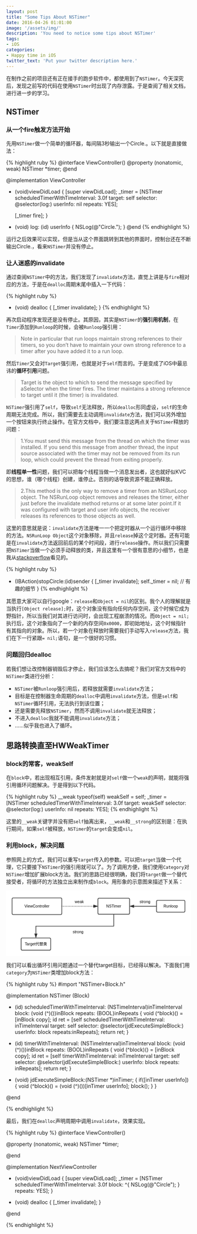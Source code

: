 ```yaml
---
layout: post
title: "Some Tips About NSTimer"
date: 2016-04-26 01:01:00
image: '/assets/img/'
description: 'You need to notice some tips about NSTimer'
tags:
- iOS
categories:
- Happy time in iOS
twitter_text: 'Put your twitter description here.'
---
```


在制作之前的项目还有正在接手的跑步软件中，都使用到了`NSTimer`。今天深究后，发现之前写的代码在使用`NSTimer`时出现了内存泄露。于是查阅了相关文档，进行进一步的学习。

## NSTimer

### 从一个fire触发方法开始

先用`NSTimer`做一个简单的循环器，每间隔3秒输出一个Circle.。以下就是直接做法：

{% highlight ruby %}
@interface ViewController()
@property (nonatomic, weak) NSTimer *timer;
@end

@implementation ViewController
- (void)viewDidLoad {
    [super viewDidLoad];
    _timer = [NSTimer scheduledTimerWithTimeInterval: 3.0f
                                              target: self
                                            selector: @selector(log:)
                                            userInfo: nil
                                             repeats: YES];
    
    [_timer fire];
}

- (void) log: (id) userInfo {
    NSLog(@"Circle.");
}
@end
{% endhighlight %}

运行之后效果可以实现，但是当从这个界面跳转到其他的界面时，控制台还在不断输出Circle.，看来`NSTimer`并没有停止。

### 让人迷惑的invalidate

通过查阅`NSTimer`中的方法，我们发现了`invalidate`方法，直觉上讲是与`fire`相对应的方法，于是在`dealloc`周期末尾中插入一下代码：

{% highlight ruby %}
- (void) dealloc {
    [_timer invalidate];
}
{% endhighlight %}

再次启动程序发现还是没有停止。其原因，其实是`NSTimer`的**强引用机制**，在`Timer`添加到`Runloop`的时候，会被`Runloop`强引用：

> Note in particular that run loops maintain strong references to their timers, so you don’t have to maintain your own strong reference to a timer after you have added it to a run loop.

然后`Timer`又会对`Target`强引用，也就是对于`self`而言的。于是变成了iOS中最忌讳的**循环引用**问题。

> Target is the object to which to send the message specified by aSelector when the timer fires. The timer maintains a strong reference to target until it (the timer) is invalidated.

`NSTimer`强引用了`self`，导致`self`无法释放，所以`dealloc`形同虚设，`self`的生命周期无法完成。所以，我们需要去主动调用`invalidate`方法，我们可以另外增加一个按钮来执行终止操作。在官方文档中，我们要注意这两点关于`NSTimer`释放的问题：

> 1.You must send this message from the thread on which the timer was installed. If you send this message from another thread, the input source associated with the timer may not be removed from its run loop, which could prevent the thread from exiting properly.

即**线程单一性**问题，我们可以把每个线程当做一个消息发出者，这也就好似KVC的思想，谁（哪个线程）创建，谁停止。否则的话导致资源不能正确释放。

> 2.This method is the only way to remove a timer from an NSRunLoop object. The NSRunLoop object removes and releases the timer, either just before the invalidate method returns or at some later point.If it was configured with target and user info objects, the receiver releases its references to those objects as well.

这里的意思就是说：`invalidate`方法是唯一一个把定时器从一个运行循环中移除的方法。`NSRunLoop Object`这个对象移除，并且`release`掉这个定时器。还有可能是在`invalidate`方法返回前后的某个时间段，进行`release`操作。所以我们只需要把`NSTimer`当做一个必须手动释放的类，并且这里有一个很有意思的小细节，也是我从[stackoverflow](http://stackoverflow.com/questions/15170518/how-to-stop-invalidate-nstimer)看见的。

{% highlight ruby %}
- (IBAction)stopCircle:(id)sender {
    [_timer invalidate];
    self._timer = nil; // 有趣的细节
}
{% endhighlight %}

其愿意大家可以自行google：`release`和`Object = nil`的区别。我个人的理解就是当执行`[Object release];`时，这个对象没有指向任何内存空间，这个时候它成为野指针，所以当我们对其进行访问时，会出现工程崩溃的情况。而`Object = nil;`执行后，这个对象指向了一个新的内存空间`0x0000`，即初始地址，这个时候指针有其指向的对象。所以，若一个对象在释放时需要我们手动写入`release`方法，我们在下一行紧跟`= nil;`语句，是一个很好的习惯。

### 问题回归dealloc

若我们想让改控制器销毁后才停止，我们应该怎么去搞呢？我们对官方文档中的`NSTimer`类进行分析：

* `NSTimer`被`Runloop`强引用后，若释放就需要`invalidate`方法；
* 目标是在控制器生命周期的`dealloc`中调用`invalidate`方法，但是`self`和`NSTimer`循环引用，无法执行到该位置；
* 还是需要先释放`NSTimer`，然而不调用`invalidate`就无法释放；
* 不进入`dealloc`我就不能调用`invalidate`方法；
* ……似乎我也进入了循环。

## 思路转换直至HWWeakTimer

### block的常客，weakSelf

在`block`中，若出现相互引用，条件发射就是对`self`做一个`weak`的声明，就能将强引用循环问题解决。于是得到以下代码。

{% highlight ruby %}
__weak typeof(self) weakSelf = self;
_timer = [NSTimer scheduledTimerWithTimeInterval: 3.0f
                                          target: weakSelf
                                        selector: @selector(log:)
                                        userInfo: nil
                                         repeats: YES];
{% endhighlight %}

这里的`__weak`关键字并没有把`self`抽离出来，`__weak`和`__strong`的区别是：在执行期间，如果`self`被释放，`NSTimer`的`target`会变成`nil`。

### 利用block，解决问题

参照网上的方式，我们可以重写`target`传入的参数。可以把`target`当做一个代理，它只要接下`NSTimer`的强引用就可以了。为了调用方便，我们使用`Category`对`NSTimer`增加扩展block方法。我们的思路已经很明确，我们将`target`做一个替代接受者，将循环的方法独立出来制作成`block`。用形象的示意图来描述下关系：

<center>
<svg id="drawing" xmlns="http://www.w3.org/2000/svg" version="1.1" xmlns:xlink="http://www.w3.org/1999/xlink" xmlns:svgjs="http://svgjs.com/svgjs" width="624" height="222" viewBox="215 227 624 222"><defs id="SvgjsDefs1001"><marker id="SvgjsMarker1020" markerWidth="16.23606797749979" markerHeight="10.550836550532098" refX="-1" refY="3.8990363547948754" viewBox="-1 -1.3763819204711738 16.23606797749979 10.550836550532098" orient="auto" markerUnits="userSpaceOnUse"><path id="SvgjsPath1021" d="M12 3.8990363547948754L0 7.798072709589751V0Z " stroke="#323232" stroke-width="2" fill="#323232" transform="matrix(1,0,0,1,0,0)"></path></marker><marker id="SvgjsMarker1035" markerWidth="16.23606797749979" markerHeight="10.550836550532098" refX="-1" refY="3.8990363547948754" viewBox="-1 -1.3763819204711738 16.23606797749979 10.550836550532098" orient="auto" markerUnits="userSpaceOnUse"><path id="SvgjsPath1036" d="M12 3.8990363547948754L0 7.798072709589751V0Z " stroke="#323232" stroke-width="2" fill="#323232" transform="matrix(1,0,0,1,0,0)"></path></marker><marker id="SvgjsMarker1046" markerWidth="16.23606797749979" markerHeight="10.550836550532098" refX="15.23606797749979" refY="3.8990363547948754" viewBox="-1 -1.3763819204711738 16.23606797749979 10.550836550532098" orient="auto" markerUnits="userSpaceOnUse"><path id="SvgjsPath1047" d="M12 3.8990363547948754L0 7.798072709589751V0Z " stroke="#323232" stroke-width="2" fill="#323232" transform="matrix(-1,1.2246467991473532e-16,-1.2246467991473532e-16,-1,14.23606797749979,7.79807270958975)"></path></marker></defs><g id="SvgjsG1007"><path id="SvgjsPath1008" d="M215 227H839V449H215V227Z " fill-opacity="1" fill="#ffffff"></path><g id="SvgjsG1009"><g id="SvgjsG1010" transform="translate(235 253)" opacity="1"><path id="SvgjsPath1011" d="M0 4Q0 0 4 0L164 0Q168 0 168 4L168 52Q168 56 164 56L4 56Q0 56 0 52Z " stroke-dasharray="none" stroke="#323232" stroke-width="2" fill="#ffffff" opacity="1"></path><g id="SvgjsG1012" transform="matrix(1 0 0 1 10 19.875)" fill="#ffffff"><text id="SvgjsText1013" font-family="微软雅黑,黑体,Arial,SimSun" fill="#000000" font-size="13" font-weight="normal" font-style="normal" text-anchor="middle" text-decoration="blink" x="74" y="12">ViewController</text></g></g><g id="SvgjsG1014" transform="translate(525 254)" opacity="1"><path id="SvgjsPath1015" d="M0 4Q0 0 4 0L103 0Q107 0 107 4L107 50Q107 54 103 54L4 54Q0 54 0 50Z " stroke-dasharray="none" stroke="#323232" stroke-width="2" fill="#ffffff" opacity="1"></path><g id="SvgjsG1016" transform="matrix(1 0 0 1 10 18.875)" fill="#ffffff"><text id="SvgjsText1017" font-family="微软雅黑,黑体,Arial,SimSun" fill="#000000" font-size="13" font-weight="normal" font-style="normal" text-anchor="middle" text-decoration="blink" x="43.5" y="12">NSTimer</text></g></g><g id="SvgjsG1018"><path id="SvgjsPath1019" d="M403 281C451.8 281 476.2 281 509.7639320225002 281 " stroke-dasharray="2 3" stroke="#323232" stroke-width="2" fill="none" marker-end="url(#SvgjsMarker1020)"></path><g id="SvgjsG1022" transform="matrix(1 0 0 1 462.09549150281254 272.875)"><path id="SvgjsPath1023" d="M0 0H0V0H0V0Z " fill="#ffffff" transform="translate(0 0)"></path><text id="SvgjsText1024" font-family="Microsoft Yahei,SimSun" fill="#000000" font-size="13" font-weight="normal" font-style="normal" text-anchor="middle" text-decoration="blink" x="0" y="0"></text></g></g><g id="SvgjsG1025" transform="translate(382 247)" opacity="1"><path id="SvgjsPath1026" d="M0 0L160 0L160 40L0 40Z " stroke-dasharray="none" stroke-width="0" stroke="#323232" fill="none" opacity="1"></path><g id="SvgjsG1027" transform="matrix(1 0 0 1 0 11.875)" fill="#ffffff"><text id="SvgjsText1028" font-family="微软雅黑,黑体,Arial,SimSun" fill="#000000" font-size="13" font-weight="normal" font-style="normal" text-anchor="middle" text-decoration="blink" x="80" y="12">weak</text></g></g><g id="SvgjsG1029" transform="translate(265.5 388)" opacity="1"><path id="SvgjsPath1030" d="M0 4Q0 0 4 0L96 0Q100 0 100 4L100 37Q100 41 96 41L4 41Q0 41 0 37Z " stroke-dasharray="none" stroke="#323232" stroke-width="2" fill="#ffffff" opacity="1"></path><g id="SvgjsG1031" transform="matrix(1 0 0 1 10 12.375)" fill="#ffffff"><text id="SvgjsText1032" font-family="微软雅黑,黑体,Arial,SimSun" fill="#000000" font-size="13" font-weight="normal" font-style="normal" text-anchor="middle" text-decoration="blink" x="40" y="12">Target代替类</text></g></g><g id="SvgjsG1033"><path id="SvgjsPath1034" d="M578.5 308L578.5 348L315.5 348L315.5 372.7639320225002 " stroke-dasharray="none" stroke="#323232" stroke-width="2" fill="none" marker-end="url(#SvgjsMarker1035)"></path><g id="SvgjsG1037" transform="matrix(1 0 0 1 454.61803398874986 339.875)"><path id="SvgjsPath1038" d="M0 0H0V0H0V0Z " fill="#ffffff" transform="translate(0 0)"></path><text id="SvgjsText1039" font-family="Microsoft Yahei,SimSun" fill="#000000" font-size="13" font-weight="normal" font-style="normal" text-anchor="middle" text-decoration="blink" x="0" y="0"></text></g></g><g id="SvgjsG1040" transform="translate(723 261)" opacity="1"><path id="SvgjsPath1041" d="M0 4Q0 0 4 0L92 0Q96 0 96 4L96 36Q96 40 92 40L4 40Q0 40 0 36Z " stroke-dasharray="none" stroke="#323232" stroke-width="2" fill="#ffffff" opacity="1"></path><g id="SvgjsG1042" transform="matrix(1 0 0 1 10 11.875)" fill="#ffffff"><text id="SvgjsText1043" font-family="微软雅黑,黑体,Arial,SimSun" fill="#000000" font-size="13" font-weight="normal" font-style="normal" text-anchor="middle" text-decoration="blink" x="38" y="12">Runloop</text></g></g><g id="SvgjsG1044"><path id="SvgjsPath1045" d="M647.2360679774998 281L677.5 281L677.5 281L723 281 " stroke-dasharray="none" stroke="#323232" stroke-width="2" fill="none" marker-start="url(#SvgjsMarker1046)"></path><g id="SvgjsG1048" transform="matrix(1 0 0 1 685.1180339887499 272.875)"><path id="SvgjsPath1049" d="M0 0H0V0H0V0Z " fill="#ffffff" transform="translate(0 0)"></path><text id="SvgjsText1050" font-family="Microsoft Yahei,SimSun" fill="#000000" font-size="13" font-weight="normal" font-style="normal" text-anchor="middle" text-decoration="blink" x="0" y="0"></text></g></g><g id="SvgjsG1051" transform="translate(378 348)" opacity="1"><path id="SvgjsPath1052" d="M0 0L160 0L160 40L0 40Z " stroke-dasharray="none" stroke-width="0" stroke="#323232" fill="none" opacity="1"></path><g id="SvgjsG1053" transform="matrix(1 0 0 1 0 11.875)" fill="#ffffff"><text id="SvgjsText1054" font-family="微软雅黑,黑体,Arial,SimSun" fill="#000000" font-size="13" font-weight="normal" font-style="normal" text-anchor="middle" text-decoration="blink" x="80" y="12">strong</text></g></g><g id="SvgjsG1055" transform="translate(604 247)" opacity="1"><path id="SvgjsPath1056" d="M0 0L160 0L160 40L0 40Z " stroke-dasharray="none" stroke-width="0" stroke="#323232" fill="none" opacity="1"></path><g id="SvgjsG1057" transform="matrix(1 0 0 1 0 11.875)" fill="#ffffff"><text id="SvgjsText1058" font-family="微软雅黑,黑体,Arial,SimSun" fill="#000000" font-size="13" font-weight="normal" font-style="normal" text-anchor="middle" text-decoration="blink" x="80" y="12">strong</text></g></g></g></g></svg>
</center>

我们可以看出循环引用问题通过一个替代target目标，已经得以解决。下面我们用`category`为`NSTimer`类增加block方法：

{% highlight ruby %}
#import "NSTimer+Block.h"

@implementation NSTimer (Block)

+ (id) scheduledTimerWithTimeInterval: (NSTimeInterval)inTimeInterval
                              block: (void (^)())inBlock
                            repeats: (BOOL)inRepeats {
    void (^block)() = [inBlock copy];
    id ret = [self scheduledTimerWithTimeInterval: inTimeInterval
                                           target: self
                                         selector: @selector(jdExecuteSimpleBlock:)
                                         userInfo: block repeats:inRepeats];
    return ret;
}

+ (id) timerWithTimeInterval: (NSTimeInterval)inTimeInterval
                     block: (void (^)())inBlock
                   repeats: (BOOL)inRepeats {
    void (^block)() = [inBlock copy];
    id ret = [self timerWithTimeInterval: inTimeInterval
                                  target: self
                                selector: @selector(jdExecuteSimpleBlock:)
                                userInfo: block
                                 repeats: inRepeats];
    return ret;
}

+ (void) jdExecuteSimpleBlock:(NSTimer *)inTimer; {
    if([inTimer userInfo]) {
        void (^block)() = (void (^)())[inTimer userInfo];
        block();
    }
}

@end

{% endhighlight %}

最后，我们在`dealloc`声明周期中调用`invalidate`，效果实现。

{% highlight ruby %}
@interface ViewController()

@property (nonatomic, weak) NSTimer *timer;

@end

@implementation NextViewController


- (void)viewDidLoad {
    [super viewDidLoad];
    _timer = [NSTimer scheduledTimerWithTimeInterval: 3.0f
                                               block: ^{
                                                   NSLog(@"Circle");
                                               }
                                             repeats: YES];
}

- (void) dealloc {
    [_timer invalidate];
}

@end

{% endhighlight %}
